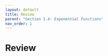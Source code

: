 ```yaml
---
layout: default
title: Review
parent: "Section 1.4: Exponential Functions"
nav_order: 1
---
```

# Review


